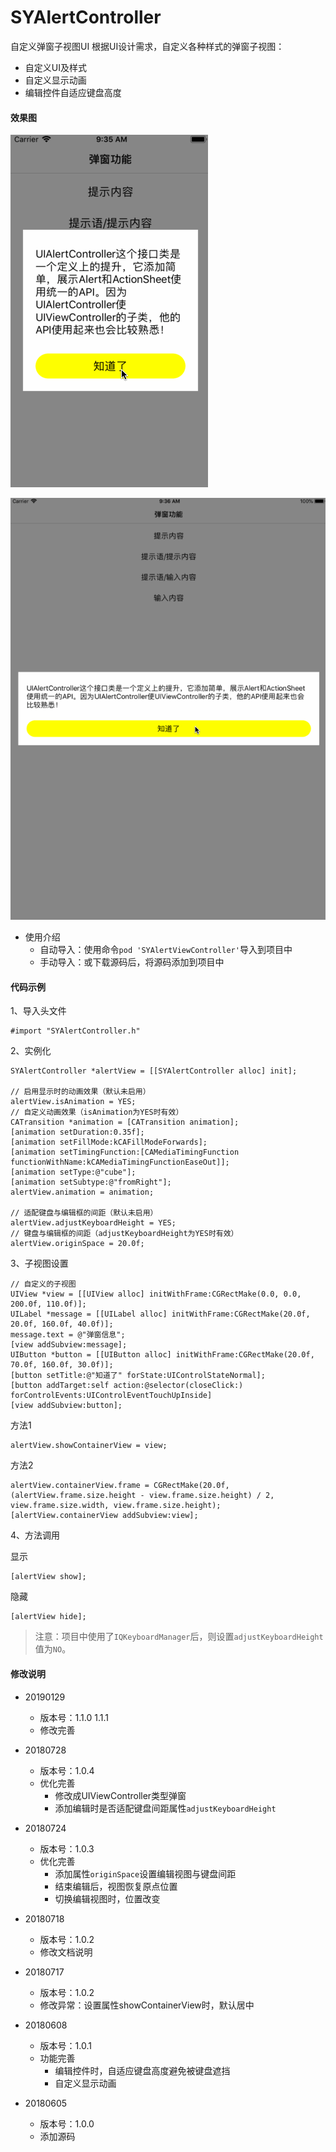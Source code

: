 # SYAlertController
自定义弹窗子视图UI
根据UI设计需求，自定义各种样式的弹窗子视图：
* 自定义UI及样式
* 自定义显示动画
* 编辑控件自适应键盘高度

#### 效果图

![SYAlertController_iPhone](./SYAlertController_iPhone.gif)

![SYAlertController_iPad](./SYAlertController_iPad.gif)



* 使用介绍
  * 自动导入：使用命令`pod 'SYAlertViewController'`导入到项目中
  * 手动导入：或下载源码后，将源码添加到项目中
  
  
  
#### 代码示例

1、导入头文件
```
#import "SYAlertController.h"
```

2、实例化
```
SYAlertController *alertView = [[SYAlertController alloc] init];

// 启用显示时的动画效果（默认未启用）
alertView.isAnimation = YES;
// 自定义动画效果（isAnimation为YES时有效）
CATransition *animation = [CATransition animation];
[animation setDuration:0.35f];
[animation setFillMode:kCAFillModeForwards];
[animation setTimingFunction:[CAMediaTimingFunction functionWithName:kCAMediaTimingFunctionEaseOut]];
[animation setType:@"cube"];
[animation setSubtype:@"fromRight"];
alertView.animation = animation;

// 适配键盘与编辑框的间距（默认未启用）
alertView.adjustKeyboardHeight = YES;
// 键盘与编辑框的间距（adjustKeyboardHeight为YES时有效）
alertView.originSpace = 20.0f;
```

3、子视图设置
```
// 自定义的子视图
UIView *view = [[UIView alloc] initWithFrame:CGRectMake(0.0, 0.0, 200.0f, 110.0f)];
UILabel *message = [[UILabel alloc] initWithFrame:CGRectMake(20.0f, 20.0f, 160.0f, 40.0f)];
message.text = @"弹窗信息";
[view addSubview:message];
UIButton *button = [[UIButton alloc] initWithFrame:CGRectMake(20.0f, 70.0f, 160.0f, 30.0f)];
[button setTitle:@"知道了" forState:UIControlStateNormal];
[button addTarget:self action:@selector(closeClick:) forControlEvents:UIControlEventTouchUpInside]
[view addSubview:button];
```

方法1
```
alertView.showContainerView = view;
```

方法2
```
alertView.containerView.frame = CGRectMake(20.0f, (alertView.frame.size.height - view.frame.size.height) / 2, view.frame.size.width, view.frame.size.height);
[alertView.containerView addSubview:view];
```

4、方法调用

显示
```
[alertView show];
```

隐藏
```
[alertView hide];
```

> 注意：项目中使用了`IQKeyboardManager`后，则设置`adjustKeyboardHeight`值为`NO`。


#### 修改说明
* 20190129
  * 版本号：1.1.0 1.1.1
  * 修改完善

* 20180728
  * 版本号：1.0.4
  * 优化完善
    * 修改成UIViewController类型弹窗
    * 添加编辑时是否适配键盘间距属性`adjustKeyboardHeight`
    
* 20180724
  * 版本号：1.0.3
  * 优化完善
    * 添加属性`originSpace`设置编辑视图与键盘间距
    * 结束编辑后，视图恢复原点位置
    * 切换编辑视图时，位置改变
    
* 20180718
  * 版本号：1.0.2
  * 修改文档说明
  
* 20180717
  * 版本号：1.0.2
  * 修改异常：设置属性showContainerView时，默认居中
  
* 20180608
  * 版本号：1.0.1
  * 功能完善
    * 编辑控件时，自适应键盘高度避免被键盘遮挡
    * 自定义显示动画
    
* 20180605
  * 版本号：1.0.0
  * 添加源码

